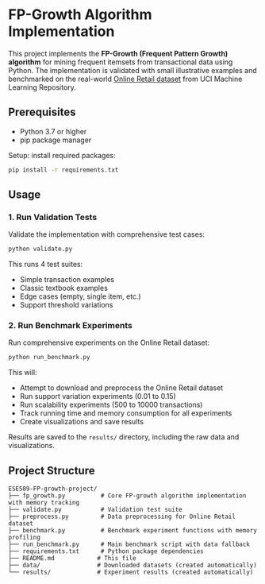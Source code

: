 # FP-Growth Algorithm Implementation

This project implements the **FP-Growth (Frequent Pattern Growth) algorithm** for mining frequent itemsets from transactional data using Python. The implementation is validated with small illustrative examples and benchmarked on the real-world [Online Retail dataset](https://archive.ics.uci.edu/dataset/352/online+retail) from UCI Machine Learning Repository.

## Prerequisites

- Python 3.7 or higher
- pip package manager

Setup: install required packages:
```bash
pip install -r requirements.txt
```

## Usage

### 1. Run Validation Tests

Validate the implementation with comprehensive test cases:

```bash
python validate.py
```

This runs 4 test suites:
- Simple transaction examples
- Classic textbook examples
- Edge cases (empty, single item, etc.)
- Support threshold variations

### 2. Run Benchmark Experiments

Run comprehensive experiments on the Online Retail dataset:

```bash
python run_benchmark.py
```

This will:
- Attempt to download and preprocess the Online Retail dataset
- Run support variation experiments (0.01 to 0.15)
- Run scalability experiments (500 to 10000 transactions)
- Track running time and memory consumption for all experiments
- Create visualizations and save results



Results are saved to the `results/` directory, including the raw data and visualizations.

## Project Structure

```
ESE589-FP-growth-project/
├── fp_growth.py          # Core FP-growth algorithm implementation with memory tracking
├── validate.py           # Validation test suite
├── preprocess.py         # Data preprocessing for Online Retail dataset
├── benchmark.py          # Benchmark experiment functions with memory profiling
├── run_benchmark.py      # Main benchmark script with data fallback
├── requirements.txt      # Python package dependencies
├── README.md            # This file
├── data/                # Downloaded datasets (created automatically)
└── results/             # Experiment results (created automatically)
```
